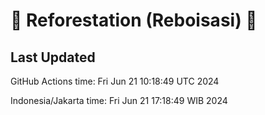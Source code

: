 
# 🌳 Reforestation (Reboisasi) 🌲

## Last Updated

GitHub Actions time: Fri Jun 21 10:18:49 UTC 2024

Indonesia/Jakarta time: Fri Jun 21 17:18:49 WIB 2024
